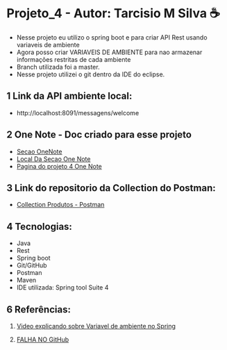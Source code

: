 # Projeto_4 - Autor: Tarcisio M Silva ☕
 * Nesse projeto eu utilizo o spring boot e para criar API Rest usando variaveis de ambiente
 * Agora posso criar VARIAVEIS DE AMBIENTE para nao armazenar informações restritas de cada ambiente 
 * Branch utilizada foi a master.
 * Nesse projeto utilizei o git dentro da IDE do eclipse.

## 1 Link da API ambiente local: 
 - http://localhost:8091/messagens/welcome

## 2 One Note - Doc criado para esse projeto
 - [Secao OneNote](https://github.com/Tarcisioms23/TMS-Projeto-4/blob/master/projeto4/arquivos%20importantes/Anota%C3%A7%C3%B5es%20R%C3%A1pidas.one)
 - [Local Da Secao One Note](https://github.com/Tarcisioms23/TMS-Projeto-4/tree/master/projeto4/arquivos%20importantes)
 - [Pagina do projeto 4 One Note](https://github.com/Tarcisioms23/TMS-Projeto-4/blob/master/projeto4/arquivos%20importantes/Projeto%204%20-%20Variaveis%20de%20ambiente%20dentro%20do%20Sprong%20boot.one)
 

## 3 Link do repositorio da Collection do Postman:
 - [Collection Produtos - Postman](https://github.com/Tarcisioms23/TMS-Projeto-4/tree/master/projeto4/arquivos%20importantes/collection)

## 4 Tecnologias:
 - Java 
 - Rest 
 - Spring boot 
 - Git/GitHub
 - Postman
 - Maven
 - IDE utilizada: Spring tool Suite 4

## 6 Referências:

  1. [Video explicando sobre Variavel de ambiente no Spring](https://www.youtube.com/watch?v=sXrZNGWVHVA)

  2. [FALHA NO GitHub](https://docs.github.com/pt/get-started/using-git/dealing-with-non-fast-forward-errors)
